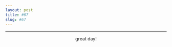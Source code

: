 ```yaml
---
layout: post
title: #67
slug: #67
---
```

---
<p class="description" style="text-align: center;">
great day! 
